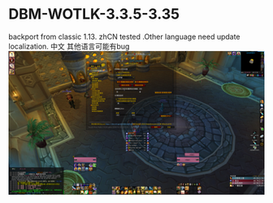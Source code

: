 # DBM-WOTLK-3.3.5-3.35
backport from classic 1.13. zhCN tested .Other language need update localization.
中文 其他语言可能有bug 
![Alt text](https://github.com/coolaken/DBM-WOTLK-3.3.5-3.35/blob/master/images/dbm.png) 
